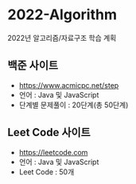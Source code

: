 # 2022-Algorithm
2022년 알고리즘/자료구조 학습 계획

## 백준 사이트
- https://www.acmicpc.net/step
- 언어 : Java 및 JavaScript 
- 단계별 문제풀이 : 20단계(총 50단계)

## Leet Code 사이트
- https://leetcode.com
- 언어 : Java 및 JavaScript 
- Leet Code : 50개